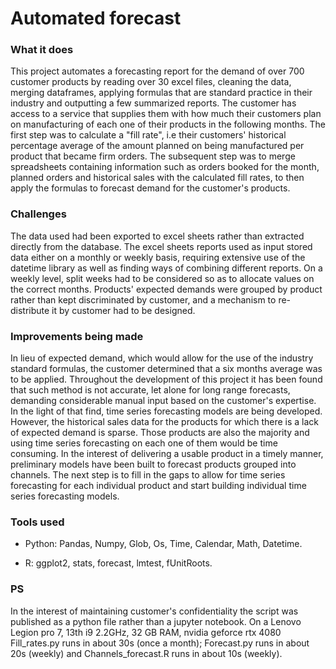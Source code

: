 # Automated forecast

### What it does

This project automates a forecasting report for the demand of over 700 customer products by reading over 30 excel files, cleaning the data, merging dataframes, applying formulas that are standard practice in their industry and outputting a few summarized reports. The customer has access to a service that supplies them with how much their customers plan on manufacturing of each one of their products in the following months. The first step was to calculate a "fill rate", i.e their customers' historical percentage average of the amount planned on being manufactured per product that became firm orders. The subsequent step was to merge spreadsheets containing information such as orders booked for the month, planned orders and historical sales with the calculated fill rates, to then apply the formulas to forecast demand for the customer's products.

### Challenges

The data used had been exported to excel sheets rather than extracted directly from the database. The excel sheets reports used as input stored data either on a monthly or weekly basis, requiring extensive use of the datetime library as well as finding ways of combining different reports. On a weekly level, split weeks had to be considered so as to allocate values on the correct months. Products' expected demands were grouped by product rather than kept discriminated by customer, and a mechanism to re-distribute it by customer had to be designed.

### Improvements being made

In lieu of expected demand, which would allow for the use of the industry standard formulas, the customer determined that a six months average was to be applied. Throughout the development of this project it has been found that such method is not accurate, let alone for long range forecasts, demanding considerable manual input based on the customer's expertise. In the light of that find, time series forecasting models are being developed. However, the historical sales data for the products for which there is a lack of expected demand is sparse. Those products are also the majority and using time series forecasting on each one of them would be time consuming. In the interest of delivering a usable product in a timely manner, preliminary models have been built to forecast products grouped into channels. The next step is to fill in the gaps to allow for time series forecasting for each individual product and start building individual time series forecasting models.

### Tools used

- Python: Pandas, Numpy, Glob, Os, Time, Calendar, Math, Datetime.

- R: ggplot2, stats, forecast, lmtest, fUnitRoots.

### PS

In the interest of maintaining customer's confidentiality the script was published as a python file rather than a jupyter notebook. On a Lenovo Legion pro 7, 13th i9 2.2GHz, 32 GB RAM, nvidia geforce rtx 4080 Fill_rates.py runs in about 30s (once a month); Forecast.py runs in about 20s (weekly) and Channels_forecast.R runs in about 10s (weekly).

